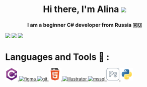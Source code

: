 <h1 align="center">Hi there, I'm Alina 
<img src="https://media4.giphy.com/media/v1.Y2lkPTc5MGI3NjExbTNxOWd6Y3JiZzV2amdyMGlibG9lZjk0YndlNmZiN3cwYWVpdmNtMiZlcD12MV9pbnRlcm5hbF9naWZfYnlfaWQmY3Q9cw/LpDmM2wSt6Hm5fKJVa/giphy.gif" height="32"/></h1>
<h3 align="center">I am a beginner C# developer from Russia 🇷🇺</h3>

![](http://github-profile-summary-cards.vercel.app/api/cards/profile-details?username=All1nois&theme=nord_bright)
![](http://github-profile-summary-cards.vercel.app/api/cards/repos-per-language?username=All1nois&theme=nord_bright)
![](http://github-profile-summary-cards.vercel.app/api/cards/stats?username=All1nois&theme=nord_bright)

# Languages and Tools :mag_right: :
<p align="left"> <a href="https://www.w3schools.com/cs/" target="_blank" rel="noreferrer"> <img src="https://raw.githubusercontent.com/devicons/devicon/master/icons/csharp/csharp-original.svg" alt="csharp" width="40" height="40"/> </a> <a href="https://www.figma.com/" target="_blank" rel="noreferrer"> <img src="https://www.vectorlogo.zone/logos/figma/figma-icon.svg" alt="figma" width="40" height="40"/> </a> <a href="https://git-scm.com/" target="_blank" rel="noreferrer"> <img src="https://www.vectorlogo.zone/logos/git-scm/git-scm-icon.svg" alt="git" width="40" height="40"/> </a> <a href="https://www.w3.org/html/" target="_blank" rel="noreferrer"> <img src="https://raw.githubusercontent.com/devicons/devicon/master/icons/html5/html5-original-wordmark.svg" alt="html5" width="40" height="40"/> </a> <a href="https://www.adobe.com/in/products/illustrator.html" target="_blank" rel="noreferrer"> <img src="https://www.vectorlogo.zone/logos/adobe_illustrator/adobe_illustrator-icon.svg" alt="illustrator" width="40" height="40"/> </a> <a href="https://www.microsoft.com/en-us/sql-server" target="_blank" rel="noreferrer"> <img src="https://www.svgrepo.com/show/303229/microsoft-sql-server-logo.svg" alt="mssql" width="40" height="40"/> </a> <a href="https://www.photoshop.com/en" target="_blank" rel="noreferrer"> <img src="https://raw.githubusercontent.com/devicons/devicon/master/icons/photoshop/photoshop-line.svg" alt="photoshop" width="40" height="40"/> </a> <a href="https://www.python.org" target="_blank" rel="noreferrer"> <img src="https://raw.githubusercontent.com/devicons/devicon/master/icons/python/python-original.svg" alt="python" width="40" height="40"/> </a> </p>

